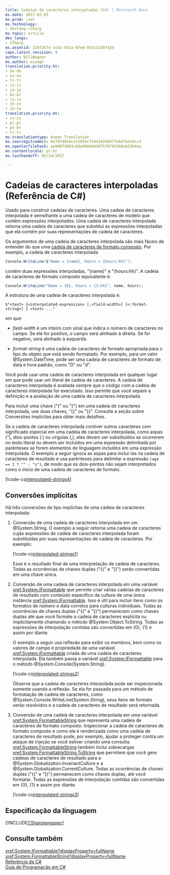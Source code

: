 ```yaml
---
title: Cadeias de caracteres interpoladas (C#) | Microsoft Docs
ms.date: 2017-02-03
ms.prod: .net
ms.technology:
- devlang-csharp
ms.topic: article
dev_langs:
- CSharp
ms.assetid: 324f267e-1c61-431a-97ed-852c1530742d
caps.latest.revision: 9
author: BillWagner
ms.author: wiwagn
translation.priority.ht:
- de-de
- es-es
- fr-fr
- it-it
- ja-jp
- ko-kr
- ru-ru
- zh-cn
- zh-tw
translation.priority.mt:
- cs-cz
- pl-pl
- pt-br
- tr-tr
ms.translationtype: Human Translation
ms.sourcegitcommit: be7974018ce3195dc7344192d647fe64fb2ebcc4
ms.openlocfilehash: ee9d0f9803c6de056644587578792568ab25b4da
ms.contentlocale: pt-br
ms.lasthandoff: 05/14/2017

---
```

# <a name="interpolated-strings-c-reference"></a>Cadeias de caracteres interpoladas (Referência de C#)

Usado para construir cadeias de caracteres.  Uma cadeia de caracteres interpolada é semelhante a uma cadeia de caracteres de modelo que contém *expressões interpoladas*.  Uma cadeia de caracteres interpolada retorna uma cadeia de caracteres que substitui as expressões interpoladas que ela contém por suas representações de cadeia de caracteres.  

Os argumentos de uma cadeia de caracteres interpolada são mais fáceis de entender do que uma [cadeia de caracteres de formato composto](../../../standard/base-types/composite-formatting.md#composite-format-string).  Por exemplo, a cadeia de caracteres interpolada  
  
```csharp  
Console.WriteLine($"Name = {name}, hours = {hours:hh}"); 
```  
contém duas expressões interpoladas, "{name}" e "{hours:hh}". A cadeia de caracteres de formato composto equivalente é:

```csharp
Console.WriteLine("Name = {0}, hours = {1:hh}", name, hours);  
```  

A estrutura de uma cadeia de caracteres interpolada é:  
  
```  
$"<text> {<interpolated-expression> [,<field-width>] [<:format-string>] } <text> ..."  
```  

em que: 

- *field-width* é um inteiro com sinal que indica o número de caracteres no campo. Se ele for positivo, o campo será alinhado à direita. Se for negativo, será alinhado à esquerda. 

- *format-string* é uma cadeia de caracteres de formato apropriada para o tipo do objeto que está sendo formatado. Por exemplo, para um valor @System.DateTime, pode ser uma cadeia de caracteres de formato de data e hora padrão, como "D" ou "d".

 Você pode usar uma cadeia de caracteres interpolada em qualquer lugar em que pode usar um literal de cadeia de caracteres.  A cadeia de caracteres interpolada é avaliada sempre que o código com a cadeia de caracteres interpolada for executado. Isso permite que você separe a definição e a avaliação de uma cadeia de caracteres interpolada.  
  
 Para incluir uma chave ("{" ou "}") em uma cadeia de caracteres interpolada, use duas chaves, "{{" ou "}}".  Consulte a seção sobre Conversões implícitas para obter mais detalhes.  

Se a cadeia de caracteres interpolada contiver outros caracteres com significado especial em uma cadeia de caracteres interpolada, como aspas ("), dois-pontos (:) ou vírgulas (,), eles devem ser substituídos se ocorrerem no texto literal ou devem ser incluídos em uma expressão delimitada por parênteses se forem elementos de linguagem incluídos em uma expressão interpolada. O exemplo a seguir ignora as aspas para incluí-las na cadeia de caracteres de resultado e usa parênteses para delimitar a expressão `(age == 1 ? "" : "s")`, de modo que os dois-pontos não sejam interpretados como o início de uma cadeia de caracteres de formato.

[!code-cs[interpolated-strings4](../../../../samples/snippets/csharp/language-reference/keywords/interpolated-strings4.cs#1)]  

## <a name="implicit-conversions"></a>Conversões implícitas  

Há três conversões de tipo implícitas de uma cadeia de caracteres interpolada:  

1. Conversão de uma cadeia de caracteres interpolada em um @System.String. O exemplo a seguir retorna uma cadeia de caracteres cujas expressões de cadeia de caracteres interpolada foram substituídas por suas representações de cadeia de caracteres. Por exemplo:

   [!code-cs[interpolated-strings1](../../../../samples/snippets/csharp/language-reference/keywords/interpolated-strings1.cs#1)]  

   Esse é o resultado final de uma interpretação de cadeia de caracteres. Todas as ocorrências de chaves duplas ("{{" e "}}") serão convertidas em uma chave única. 

2. Conversão de uma cadeia de caracteres interpolada em uma variável <xref:System.IFormattable> que permite criar várias cadeias de caracteres de resultado com conteúdo específico da cultura de uma única instância <xref:System.IFormattable>. Isso é útil para incluir itens como os formatos de número e data corretos para culturas individuais.  Todas as ocorrências de chaves duplas ("{{" e "}}") permanecem como chaves duplas até que você formate a cadeia de caracteres explícita ou implicitamente chamando o método @System.Object.ToString.  Todas as expressões de interpolação contidas são convertidas em {0}, {1} e assim por diante.  

   O exemplo a seguir usa reflexão para exibir os membros, bem como os valores de campo e propriedade de uma variável <xref:System.IFormattable> criada de uma cadeia de caracteres interpolada. Ela também passa a variável <xref:System.IFormattable> para o método @System.Console(System.String).

   [!code-cs[interpolated-strings2](../../../../samples/snippets/csharp/language-reference/keywords/interpolated-strings2.cs#1)]  

   Observe que a cadeia de caracteres interpolada pode ser inspecionada somente usando a reflexão. Se ela for passada para um método de formatação de cadeia de caracteres, como @System.Console.WriteLine(System.String), seus itens de formato serão resolvidos e a cadeia de caracteres de resultado será retornada. 

3. Conversão de uma cadeia de caracteres interpolada em uma variável <xref:System.FormattableString> que representa uma cadeia de caracteres de formato composto. Inspecionar a cadeia de caracteres de formato composto e como ela é renderizada como uma cadeia de caracteres de resultado pode, por exemplo, ajudar a proteger contra um ataque de injeção se você estiver criando uma consulta.  <xref:System.FormattableString> também inclui sobrecargas <xref:System.FormattableString.ToString> que permitem que você gere cadeias de caracteres de resultado para a @System.Globalization.InvariantCulture e a @System.Globalization.CurrentCulture.  Todas as ocorrências de chaves duplas ("{{" e "}}") permanecem como chaves duplas, até você formatar.  Todas as expressões de interpolação contidas são convertidas em {0}, {1} e assim por diante.  

   [!code-cs[interpolated-strings3](../../../../samples/snippets/csharp/language-reference/keywords/interpolated-strings3.cs#1)]  

## <a name="language-specification"></a>Especificação da linguagem  
 [!INCLUDE[CSharplangspec](../../../csharp/language-reference/keywords/includes/csharplangspec_md.md)]  
  
## <a name="see-also"></a>Consulte também  
 <xref:System.IFormattable?displayProperty=fullName>   
 <xref:System.FormattableString?displayProperty=fullName>   
 [Referência de C#](../../../csharp/language-reference/index.md)   
 [Guia de Programação em C#](../../../csharp/programming-guide/index.md)

